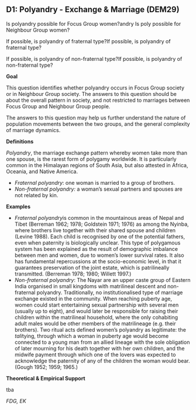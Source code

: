 
## D1: Polyandry - Exchange & Marriage (DEM29)

Is polyandry possible for Focus Group women?andry
Is poly possible for Neighbour Group women?

If possible, is polyandry of fraternal type?If possible, is polyandry of fraternal type?

If possible, is polyandry of non-fraternal type?If possible, is polyandry of non-fraternal type?



**Goal**

This question identifies whether polyandry occurs in Focus Group society or in Neighbour Group society. The answers to this question should be about the overall pattern in society, and not restricted to marriages between Focus Group and Neighbour Group people.



The answers to this question may help us further understand the nature of population movements between the two groups, and the general complexity of marriage dynamics.



**Definitions**

*Polyandry*, the marriage exchange pattern whereby women take more than one spouse, is the rarest form of polygamy worldwide. It is particularly common in the Himalayan regions of South Asia, but also attested in Africa, Oceania, and Native America.

- *Fraternal polyandry*: one woman is married to a group of brothers.
- *Non-fraternal polyandry:* a woman’s sexual partners and spouses are not related by kin.




**Examples**

- *Fraternal polyandry*is common in the mountainous areas of Nepal and Tibet (Berreman 1962; 1978; Goldstein 1971; 1976) as among the Nyinba, where brothers live together with their shared spouse and children (Levine 1988). Each child is recognised by one of the potential fathers, even when paternity is biologically unclear. This type of polygamous system has been explained as the result of demographic imbalance between men and women, due to women’s lower survival rates. It also has fundamental repercussions at the socio-economic level, in that it guarantees preservation of the joint estate, which is patrilineally transmitted. (Berreman 1978; 1980; Willett 1997.)
- *Non-fraternal polyandry*: The Nayar are an upper caste group of Eastern India organised in small kingdoms with matrilineal descent and non-fraternal polyandry. Traditionally, no institutionalised type of marriage exchange existed in the community. When reaching puberty age, women could start entertaining sexual partnership with several men (usually up to eight), and would later be responsible for raising their children within the matrilineal household, where the only cohabiting adult males would be other members of the matrilineage (e.g. their brothers). Two ritual acts defined women’s polyandry as legitimate: the *tali*tying, through which a woman in puberty age would become connected to a young man from an allied lineage with the sole obligation of later mourning for his death together with her own children, and the midwife payment through which one of the lovers was expected to acknowledge the paternity of any of the children the woman would bear. (Gough 1952; 1959; 1965.)




**Theoretical & Empirical Support**

tba



*FDG, EK*
